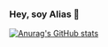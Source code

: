 ### Hey, soy Alias 👋

[![Anurag's GitHub stats](https://github-readme-stats.vercel.app/api?username=sefhi)](https://github.com/anuraghazra/github-readme-stats)
<!--
**sefhi/sefhi** is a ✨ _special_ ✨ repository because its `README.md` (this file) appears on your GitHub profile.

Here are some ideas to get you started:

- 🔭 I’m currently working on ...
- 🌱 I’m currently learning ...
- 👯 I’m looking to collaborate on ...
- 🤔 I’m looking for help with ...
- 💬 Ask me about ...
- 📫 How to reach me: ...
- 😄 Pronouns: ...
- ⚡ Fun fact: ...
-->
